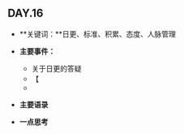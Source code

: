 ## DAY.16
+ **关键词：**日更、标准、积累、态度、人脉管理
+ **主要事件：**
    + 关于日更的答疑
    + 【
    + 
+ **主要语录**

+ **一点思考**